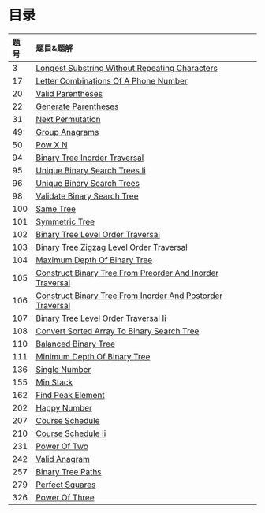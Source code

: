 # 目录

| 题号 | 题目&题解 |
| :--- | :--- |
| 3 | [Longest Substring Without Repeating Characters](https://github.com/Kaiwenkevinz/MyLeetCode/blob/master/Questions/3.Longest_Substring_Without_Repeating_Characters.md) |
| 17 | [Letter Combinations Of A Phone Number](https://github.com/Kaiwenkevinz/MyLeetCode/blob/master/Questions/17.letter-combinations-of-a-phone-number.md) |
| 20 | [Valid Parentheses](https://github.com/Kaiwenkevinz/MyLeetCode/blob/master/Questions/20.valid-parentheses.md) |
| 22 | [Generate Parentheses](https://github.com/Kaiwenkevinz/MyLeetCode/blob/master/Questions/22.generate-parentheses.md) |
| 31 | [Next Permutation](https://github.com/Kaiwenkevinz/MyLeetCode/blob/master/Questions/31.next-permutation.py) |
| 49 | [Group Anagrams](https://github.com/Kaiwenkevinz/MyLeetCode/blob/master/Questions/49.Group_Anagrams.md) |
| 50 | [Pow X N](https://github.com/Kaiwenkevinz/MyLeetCode/blob/master/Questions/50.pow-x-n.py) |
| 94 | [Binary Tree Inorder Traversal](https://github.com/Kaiwenkevinz/MyLeetCode/blob/master/Questions/94.binary-tree-inorder-traversal.py) |
| 95 | [Unique Binary Search Trees Ii](https://github.com/Kaiwenkevinz/MyLeetCode/blob/master/Questions/95.unique-binary-search-trees-ii.py) |
| 96 | [Unique Binary Search Trees](https://github.com/Kaiwenkevinz/MyLeetCode/blob/master/Questions/96.unique-binary-search-trees.py) |
| 98 | [Validate Binary Search Tree](https://github.com/Kaiwenkevinz/MyLeetCode/blob/master/Questions/98.validate-binary-search-tree.py) |
| 100 | [Same Tree](https://github.com/Kaiwenkevinz/MyLeetCode/blob/master/Questions/100.same-tree.md) |
| 101 | [Symmetric Tree](https://github.com/Kaiwenkevinz/MyLeetCode/blob/master/Questions/101.symmetric-tree.md) |
| 102 | [Binary Tree Level Order Traversal](https://github.com/Kaiwenkevinz/MyLeetCode/blob/master/Questions/102.binary-tree-level-order-traversal.md) |
| 103 | [Binary Tree Zigzag Level Order Traversal](https://github.com/Kaiwenkevinz/MyLeetCode/blob/master/Questions/103.binary-tree-zigzag-level-order-traversal.md) |
| 104 | [Maximum Depth Of Binary Tree](https://github.com/Kaiwenkevinz/MyLeetCode/blob/master/Questions/104.maximum-depth-of-binary-tree.md) |
| 105 | [Construct Binary Tree From Preorder And Inorder Traversal](https://github.com/Kaiwenkevinz/MyLeetCode/blob/master/Questions/105.construct-binary-tree-from-preorder-and-inorder-traversal.py) |
| 106 | [Construct Binary Tree From Inorder And Postorder Traversal](https://github.com/Kaiwenkevinz/MyLeetCode/blob/master/Questions/106.construct-binary-tree-from-inorder-and-postorder-traversal.py) |
| 107 | [Binary Tree Level Order Traversal Ii](https://github.com/Kaiwenkevinz/MyLeetCode/blob/master/Questions/107.binary-tree-level-order-traversal-ii.py) |
| 108 | [Convert Sorted Array To Binary Search Tree](https://github.com/Kaiwenkevinz/MyLeetCode/blob/master/Questions/108.convert-sorted-array-to-binary-search-tree.py) |
| 110 | [Balanced Binary Tree](https://github.com/Kaiwenkevinz/MyLeetCode/blob/master/Questions/110.balanced-binary-tree.py) |
| 111 | [Minimum Depth Of Binary Tree](https://github.com/Kaiwenkevinz/MyLeetCode/blob/master/Questions/111.minimum-depth-of-binary-tree.py) |
| 136 | [Single Number](https://github.com/Kaiwenkevinz/MyLeetCode/blob/master/Questions/136.Single_Number.md) |
| 155 | [Min Stack](https://github.com/Kaiwenkevinz/MyLeetCode/blob/master/Questions/155.min-stack.md) |
| 162 | [Find Peak Element](https://github.com/Kaiwenkevinz/MyLeetCode/blob/master/Questions/162.find-peak-element.py) |
| 202 | [Happy Number](https://github.com/Kaiwenkevinz/MyLeetCode/blob/master/Questions/202.Happy_Number.py) |
| 207 | [Course Schedule](https://github.com/Kaiwenkevinz/MyLeetCode/blob/master/Questions/207.Course-Schedule.md) |
| 210 | [Course Schedule Ii](https://github.com/Kaiwenkevinz/MyLeetCode/blob/master/Questions/210.Course_Schedule_II.md) |
| 231 | [Power Of Two](https://github.com/Kaiwenkevinz/MyLeetCode/blob/master/Questions/231.power-of-two.py) |
| 242 | [Valid Anagram](https://github.com/Kaiwenkevinz/MyLeetCode/blob/master/Questions/242.Valid_Anagram.md) |
| 257 | [Binary Tree Paths](https://github.com/Kaiwenkevinz/MyLeetCode/blob/master/Questions/257.binary-tree-paths.py) |
| 279 | [Perfect Squares](https://github.com/Kaiwenkevinz/MyLeetCode/blob/master/Questions/279.perfect-squares.py) |
| 326 | [Power Of Three](https://github.com/Kaiwenkevinz/MyLeetCode/blob/master/Questions/326.power-of-three.py) |

